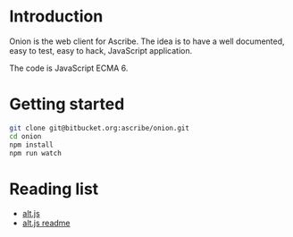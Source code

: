 Introduction
============

Onion is the web client for Ascribe. The idea is to have a well documented,
easy to test, easy to hack, JavaScript application.

The code is JavaScript ECMA 6.


Getting started
===============

```bash
git clone git@bitbucket.org:ascribe/onion.git
cd onion
npm install
npm run watch
```



Reading list
============
- [alt.js](http://alt.js.org/)
- [alt.js readme](https://github.com/goatslacker/alt)
